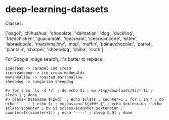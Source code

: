 # deep-learning-datasets

Classes:

['bagel', 'chihuahua', 'chocolate', 'dalmatian', 'dog', 'duckling', 'friedchicken', 'guacamole', 'icecream', 'icecreamcone', 'kitten', 'labradoodle', 'marshmallow', 'mop', 'muffin', 'painauchocolat', 'parrot', 'plantain', 'sharpei', 'sheepdog', 'shiba', 'sloth']

For Google Image search, it's better to replace:

```
icecream -> caramel ice cream
icecreamcone -> ice cream mcdonalds
marshmallow -> roasted marshmallow
sheepdog -> hungarian sheepdog
```

```
#> for i in `ls -d */` ; do echo $i ; mv /tmp/downloads/$i/* $i ; sleep 1 ; done
#> class=`basename $(pwd)` ; echo $class ; counter=1 ; for i in * ; do echo '----' ; echo $i ; extension="${i##*.}" ; echo $extension ; echo $class-$counter ; mv $i $class-$counter.$extension ; counter=$((counter+1)) ; echo '----' ; sleep 0.01 ; done
```
